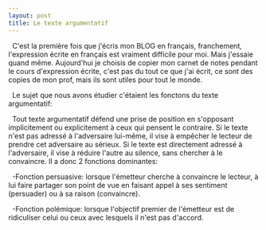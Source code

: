 ```yaml
---
layout: post
title: Le texte argumentatif
---
```


  C'est la première fois que j'écris mon BLOG en français, franchement, l'expression écrite en français est vraiment difficile pour moi. Mais j'essaie quand même. Aujourd'hui je choisis de copier mon carnet de notes pendant le cours d'expression écrite, c'est pas du tout ce que j'ai écrit, ce sont des copies de mon prof, mais ils sont utiles pour tout le monde.

  Le sujet que nous avons étudier c'étaient les fonctons du texte argumentatif:

  Tout texte argumentatif défend une prise de position en s'opposant implicitement ou explicitement à ceux qui pensent le contraire. Si le texte n'est pas adressé à l'adversaire lui-même, il vise à empêcher le lecteur de prendre cet adversaire au sérieux. Si le texte est directement adressé à l'adversaire, il vise à réduire l'autre au silence, sans chercher à le convaincre. Il a donc 2 fonctions dominantes:

  -Fonction persuasive: lorsque l'émetteur cherche à convaincre le lecteur, à lui faire partager son point de vue en faisant appel à ses sentiment (persuader) ou à sa raison (convaincre).

  -Fonction polémique: lorsque l'objectif premier de l'émetteur est de ridiculiser celui ou ceux avec lesquels il n'est pas d'accord.

